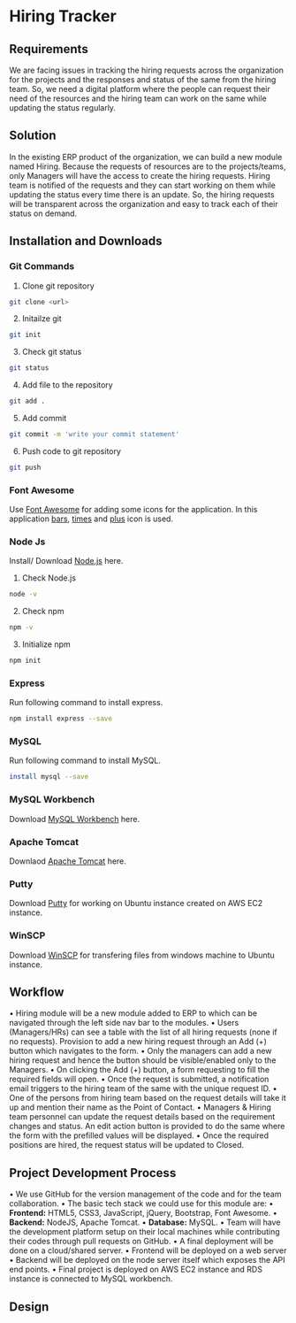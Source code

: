 # Hiring Tracker

## Requirements
We are facing issues in tracking the hiring requests across the organization for the projects and the responses and status of the same from the hiring team. So, we need a digital platform where the people can request their need of the resources and the hiring team can work on the same while updating the status regularly.

## Solution
In the existing ERP product of the organization, we can build a new module named Hiring. Because the requests of resources are to the projects/teams, only Managers will have the access to create the hiring requests. Hiring team is notified of the requests and they can start working on them while updating the status every time there is an update. So, the hiring requests will be transparent across the organization and easy to track each of their status on demand.

## Installation and Downloads
### Git Commands
1. Clone git repository 
```bash
git clone <url>
```
2. Initailze git
```bash
git init
```
3. Check git status
```bash
git status
```
4. Add file to the repository
```bash
git add .
```
5. Add commit 
```bash
git commit -m 'write your commit statement'
```
6. Push code to git repository
```bash
git push
```

### Font Awesome
Use [Font Awesome](https://fontawesome.com/) for adding some icons for the application.
In this application [bars](https://fontawesome.com/icons/bars?style=solid), [times](https://fontawesome.com/icons/times?style=solid) and [plus](https://fontawesome.com/icons/plus?style=solid) icon is used.

### Node Js 
Install/ Download [Node.js](https://nodejs.org/en/download/) here.
1. Check Node.js
```bash
node -v
```
2. Check npm
```bash
npm -v
```
3. Initialize npm
```bash
npm init
```
### Express
Run following command to install express.
```bash
npm install express --save
```
### MySQL
Run following command to install MySQL.
```bash
install mysql --save
```
### MySQL Workbench
Download [MySQL Workbench](https://dev.mysql.com/downloads/workbench/) here.
### Apache Tomcat
Downlaod [Apache Tomcat](https://tomcat.apache.org/download-80.cgi) here.
### Putty 
Download [Putty](https://www.putty.org/) for working on Ubuntu instance created on AWS EC2 instance.
### WinSCP
Download [WinSCP](https://winscp.net/eng/download.php) for transfering files from windows machine to Ubuntu instance.

## Workflow
•	Hiring module will be a new module added to ERP to which can be navigated through the left side nav bar to the modules.
•	Users (Managers/HRs) can see a table with the list of all hiring requests (none if no requests). Provision to add a new hiring request through an Add (+) button which navigates to the form.
•	Only the managers can add a new hiring request and hence the button should be visible/enabled only to the Managers.
•	On clicking the Add (+) button, a form requesting to fill the required fields will open. 
•	Once the request is submitted, a notification email triggers to the hiring team of the same with the unique request ID.
•	One of the persons from hiring team based on the request details will take it up and mention their name as the Point of Contact.
•	Managers & Hiring team personnel can update the request details based on the requirement changes and status. An edit action button is provided to do the same where the form with the prefilled values will be displayed.
•	Once the required positions are hired, the request status will be updated to Closed.

## Project Development Process
•	We use GitHub for the version management of the code and for the team collaboration.
•	The basic tech stack we could use for this module are:
•	__Frontend:__ HTML5, CSS3, JavaScript, jQuery, Bootstrap, Font Awesome.
•	__Backend:__ NodeJS, Apache Tomcat.
•	__Database:__ MySQL.
•	Team will have the development platform setup on their local machines while contributing their codes through pull requests on GitHub.
•	A final deployment will be done on a cloud/shared server.
•	Frontend will be deployed on a web server
•	Backend will be deployed on the node server itself which exposes the API end points.
•	Final project is deployed on AWS EC2 instance and RDS instance is connected to MySQL workbench.

## Design 
